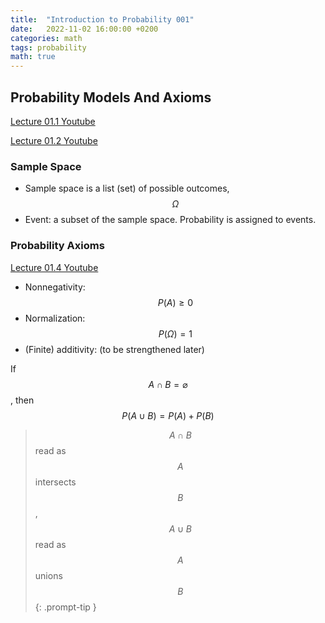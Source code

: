 ```yaml
---
title:  "Introduction to Probability 001"
date:   2022-11-02 16:00:00 +0200
categories: math
tags: probability
math: true
---
```


## Probability Models And Axioms

[Lecture 01.1 Youtube](https://www.youtube.com/watch?v=1uW3qMFA9Ho&list=PLUl4u3cNGP60hI9ATjSFgLZpbNJ7myAg6&index=2)

[Lecture 01.2 Youtube](https://www.youtube.com/watch?v=iQ2edOqEQAs&list=PLUl4u3cNGP60hI9ATjSFgLZpbNJ7myAg6&index=2)

### Sample Space

- Sample space is a list (set) of possible outcomes, $$\Omega$$
- Event: a subset of the sample space. Probability is assigned to events.


### Probability Axioms


[Lecture 01.4 Youtube](https://www.youtube.com/watch?v=pA83XtLeVig&list=PLUl4u3cNGP60hI9ATjSFgLZpbNJ7myAg6&index=5)

- Nonnegativity: $$P(A) \ge 0$$
- Normalization: $$P(\Omega) = 1$$
- (Finite) additivity: (to be strengthened later)

If $$A \cap B = \varnothing$$, then $$P(A \cup B) = P(A) + P(B)$$


> $$A \cap B$$ read as $$A$$ intersects $$B$$, $$A \cup B$$ read as $$A$$ unions $$B$$
{: .prompt-tip }
